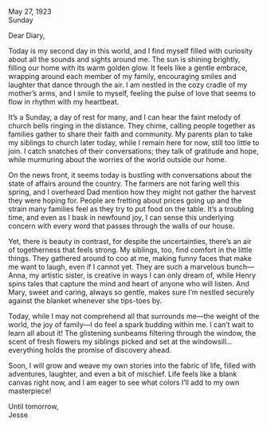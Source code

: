 
May 27, 1923  
Sunday  

Dear Diary,

Today is my second day in this world, and I find myself filled with curiosity about all the sounds and sights around me. The sun is shining brightly, filling our home with its warm golden glow. It feels like a gentle embrace, wrapping around each member of my family, encouraging smiles and laughter that dance through the air. I am nestled in the cozy cradle of my mother’s arms, and I smile to myself, feeling the pulse of love that seems to flow in rhythm with my heartbeat.

It’s a Sunday, a day of rest for many, and I can hear the faint melody of church bells ringing in the distance. They chime, calling people together as families gather to share their faith and community. My parents plan to take my siblings to church later today, while I remain here for now, still too little to join. I catch snatches of their conversations; they talk of gratitude and hope, while murmuring about the worries of the world outside our home.

On the news front, it seems today is bustling with conversations about the state of affairs around the country. The farmers are not faring well this spring, and I overheard Dad mention how they might not gather the harvest they were hoping for. People are fretting about prices going up and the strain many families feel as they try to put food on the table. It’s a troubling time, and even as I bask in newfound joy, I can sense this underlying concern with every word that passes through the walls of our house. 

Yet, there is beauty in contrast, for despite the uncertainties, there’s an air of togetherness that feels strong. My siblings, too, find comfort in the little things. They gathered around to coo at me, making funny faces that make me want to laugh, even if I cannot yet. They are such a marvelous bunch—Anna, my artistic sister, is creative in ways I can only dream of, while Henry spins tales that capture the mind and heart of anyone who will listen. And Mary, sweet and caring, always so gentle, makes sure I’m nestled securely against the blanket whenever she tips-toes by.

Today, while I may not comprehend all that surrounds me—the weight of the world, the joy of family—I do feel a spark budding within me. I can’t wait to learn all about it! The glistening sunbeams filtering through the window, the scent of fresh flowers my siblings picked and set at the windowsill... everything holds the promise of discovery ahead.

Soon, I will grow and weave my own stories into the fabric of life, filled with adventures, laughter, and even a bit of mischief. Life feels like a blank canvas right now, and I am eager to see what colors I’ll add to my own masterpiece!

Until tomorrow,  
Jesse
